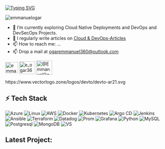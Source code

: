 [![Typing SVG](https://readme-typing-svg.demolab.com?font=Fira+Code&weight=500&size=21&pause=1000&width=435&lines=Hi+there%2C+I+am+Emmanuel+Ogar;Welcome+to+my+Profile)](https://git.io/typing-svg)

<p align="left"> <img src="https://komarev.com/ghpvc/?username=emmanuelogar&label=Profile%20views&color=0e75b6&style=flat" alt="emmanuelogar" /> </p>

- 🔭 I’m currently exploring Cloud Native Deployments and DevOps and DevSecOps Projects.
- 📝 I regularly write articles on [Cloud & DevOps-Articles](https://dev.to/emmanuelogar)
- 📫 How to reach me: ...
- 📫 Drop a mail at [ogaremmanuel360@outlook.com](ogaremmanuel360@outlook.com)

<p align="left">
<a href="https://www.linkedin.com/in/ogaremmanuel/" target="blank"><img align="center" src="https://www.vectorlogo.zone/logos/linkedin/linkedin-icon.svg" alt="emmanuel ogar" height="35" width="40" /></a>
<a href="https://twitter.com/e_ogar360" target="blank"><img align="center" src="https://www.vectorlogo.zone/logos/twitter/twitter-official.svg" alt="e_ogar360" height="40" width="50" /></a>
<a href="https://dev.to/emmanuelogar" target="blank"><img align="center" src="https://www.vectorlogo.zone/logos/devto/devto-ar21.svg" alt="@EmmanuelOgar" height="45" width="50" /></a>
</p>
https://www.vectorlogo.zone/logos/devto/devto-ar21.svg
<h2 align="left">⚡ Tech Stack</h3>

![Azure](https://img.shields.io/badge/microsoft%20azure-blue?style=for-the-badge&logo=microsoft%20azure&logoColor=white)
![Linux](https://img.shields.io/badge/Linux-FCC624?style=for-the-badge&logo=linux&logoColor=black)
![AWS](https://img.shields.io/badge/Amazon_AWS-FF9900?style=for-the-badge&logo=amazonaws&logoColor=white)
![Docker](https://img.shields.io/badge/docker-%230db7ed.svg?style=for-the-badge&logo=docker&logoColor=white)
![Kubernetes](https://img.shields.io/badge/kubernetes-%23326ce5.svg?style=for-the-badge&logo=kubernetes&logoColor=white)
![Argo CD](https://img.shields.io/badge/Argocd-D24939?style=for-the-badge&logo=argo&cd&logoColor=white) 
![Jenkins](https://img.shields.io/badge/Jenkins-D24939?style=for-the-badge&logo=Jenkins&logoColor=white)
![Ansible](https://img.shields.io/badge/ansible-%231A1918.svg?style=for-the-badge&logo=ansible&logoColor=white)
![Terraform](https://img.shields.io/badge/terraform-%235835CC.svg?style=for-the-badge&logo=terraform&logoColor=white)
![Datadog](https://img.shields.io/badge/Datadog-23EB0437?style=for-the-badge&logo=datadog&logoColor=white)
![Prom](https://img.shields.io/badge/Prometheus-E6522C?style=for-the-badge&logo=Prometheus&logoColor=white)
![Grafana](https://img.shields.io/badge/grafana-%23F46800.svg?style=for-the-badge&logo=grafana&logoColor=white)
![Python](https://img.shields.io/badge/-Python-000?style=for-the-badge&logo=python)
![MySQL](	https://img.shields.io/badge/MySQL-00000F?style=for-the-badge&logo=mysql&logoColor=white)
![Postgresql](https://img.shields.io/badge/-Postgresql-00979D?style=for-the-badge&logo=Postgresql&logoColor=white) 
![MongoDB](https://img.shields.io/badge/mongodb-%23EB0437.svg?style=for-the-badge&logo=mongodb&logoColor=white)
![VS](https://img.shields.io/badge/Visual_Studio_Code-0078D4?style=for-the-badge&logo=visual%20studio%20code&logoColor=white)

<h2 align="left">Latest Project:</h2>
